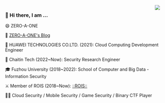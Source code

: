 <img align="right" src="https://github-readme-stats.vercel.app/api?username=ZERO-A-ONE&show_icons=true&icon_color=0366d6&bg_color=ffffff&hide_title=true" />

### 👋 Hi there, I am ...

😄 ZERO-A-ONE 

📕 [ZERO-A-ONE's Blog](https://www.anquanke.com/member.html?memberId=143126)

🏢 HUAWEI TECHNOLOGIES CO.LTD. (2021): Cloud Computing Development Engineer 

🏢 Chaitin Tech (2022~Now): Security Research Engineer 

🎓 Fuzhou University (2018~2022): School of Computer and Big Data - Information Security 

⚔️ Member of ROIS (2018~Now): [::ROIS::](https://rois.io/)

🧑‍💻 Cloud Security / Mobile Security / Game Security / Binary CTF Player
